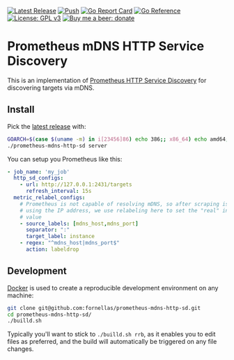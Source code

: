 [![Latest Release](https://img.shields.io/github/v/release/fornellas/prometheus-mdns-http-sd)](https://github.com/fornellas/prometheus-mdns-http-sd/releases)
[![Push](https://github.com/fornellas/prometheus-mdns-http-sd/actions/workflows/push.yaml/badge.svg)](https://github.com/fornellas/prometheus-mdns-http-sd/actions/workflows/push.yaml)
[![Go Report Card](https://goreportcard.com/badge/github.com/fornellas/prometheus-mdns-http-sd)](https://goreportcard.com/report/github.com/fornellas/prometheus-mdns-http-sd)
[![Go Reference](https://pkg.go.dev/badge/github.com/fornellas/prometheus-mdns-http-sd.svg)](https://pkg.go.dev/github.com/fornellas/prometheus-mdns-http-sd)
[![License: GPL v3](https://img.shields.io/badge/License-GPLv3-blue.svg)](https://www.gnu.org/licenses/gpl-3.0)
[![Buy me a beer: donate](https://img.shields.io/badge/Donate-Buy%20me%20a%20beer-yellow)](https://www.paypal.com/donate?hosted_button_id=AX26JVRT2GS2Q)

# Prometheus mDNS HTTP Service Discovery

This is an implementation of [Prometheus HTTP Service Discovery](https://prometheus.io/docs/prometheus/latest/configuration/configuration/#http_sd_config) for discovering targets via mDNS.

## Install

Pick the [latest release](https://github.com/fornellas/prometheus-mdns-http-sd/releases) with:

```bash
GOARCH=$(case $(uname -m) in i[23456]86) echo 386;; x86_64) echo amd64;; armv6l|armv7l) echo arm;; aarch64) echo arm64;; *) echo Unknown machine $(uname -m) 1>&2 ; exit 1 ;; esac) && wget -O- https://github.com/fornellas/prometheus-mdns-http-sd/releases/latest/download/prometheus-mdns-http-sd.linux.$GOARCH.gz | gunzip > prometheus-mdns-http-sd && chmod 755 prometheus-mdns-http-sd
./prometheus-mdns-http-sd server
```

You can setup you Prometheus like this:

```yaml
- job_name: 'my_job'
  http_sd_configs:
    - url: http://127.0.0.1:2431/targets
      refresh_interval: 15s
  metric_relabel_configs:
    # Prometheus is not capable of resolving mDNS, so after scraping is done
    # using the IP address, we use relabeling here to set the "real" instance
    # value
    - source_labels: [mdns_host,mdns_port]
      separator: ":"
      target_label: instance
    - regex: "^mdns_host|mdns_port$"
      action: labeldrop
```

## Development

[Docker](https://www.docker.com/) is used to create a reproducible development environment on any machine:

```bash
git clone git@github.com:fornellas/prometheus-mdns-http-sd.git
cd prometheus-mdns-http-sd/
./builld.sh
```

Typically you'll want to stick to `./builld.sh rrb`, as it enables you to edit files as preferred, and the build will automatically be triggered on any file changes.